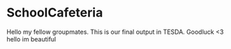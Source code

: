 # SchoolCafeteria
Hello my fellow groupmates. This is our final output in TESDA. Goodluck <3
hello im beautiful
